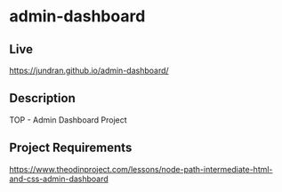 # admin-dashboard

## Live
https://jundran.github.io/admin-dashboard/

## Description
TOP - Admin Dashboard Project

## Project Requirements
https://www.theodinproject.com/lessons/node-path-intermediate-html-and-css-admin-dashboard